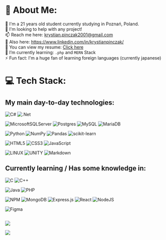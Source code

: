 # 💫 About Me:
🏢 I'm a 21 years old student currently studying in Poznań, Poland.<br>🤝 I'm looking to help with any project!<br>📫 Reach me here: krystian.pinczak2001@gmail.com<br>💬 Also here: https://www.linkedin.com/in/krystianpinczak/<br>🔭 You can view my resume: [Click here](https://github.com/PKrystian/PKrystian/blob/senior/GithubResume.pdf)<br>🌱 I’m currently learning: `.php` and `MERN` Stack<br>⚡️ Fun fact: I'm a huge fan of learning foreign languages (currently japanese)

# 💻 Tech Stack: 
## My main day-to-day technologies:
![C#](https://img.shields.io/badge/c%23-%23239120.svg?style=for-the-badge&logo=c-sharp&logoColor=white)
![.Net](https://img.shields.io/badge/.NET-5C2D91?style=for-the-badge&logo=.net&logoColor=white) 

![MicrosoftSQLServer](https://img.shields.io/badge/Microsoft%20SQL%20Sever-CC2927?style=for-the-badge&logo=microsoft%20sql%20server&logoColor=white)
![Postgres](https://img.shields.io/badge/postgres-%23316192.svg?style=for-the-badge&logo=postgresql&logoColor=white) 
![MySQL](https://img.shields.io/badge/mysql-%2300f.svg?style=for-the-badge&logo=mysql&logoColor=white)
![MariaDB](https://img.shields.io/badge/MariaDB-003545?style=for-the-badge&logo=mariadb&logoColor=white)

![Python](https://img.shields.io/badge/python-3670A0?style=for-the-badge&logo=python&logoColor=ffdd54)
![NumPy](https://img.shields.io/badge/numpy-%23013243.svg?style=for-the-badge&logo=numpy&logoColor=white) 
![Pandas](https://img.shields.io/badge/pandas-%23150458.svg?style=for-the-badge&logo=pandas&logoColor=white) 
![scikit-learn](https://img.shields.io/badge/scikit--learn-%23F7931E.svg?style=for-the-badge&logo=scikit-learn&logoColor=white)

![HTML5](https://img.shields.io/badge/html5-%23E34F26.svg?style=for-the-badge&logo=html5&logoColor=white)
![CSS3](https://img.shields.io/badge/css3-%231572B6.svg?style=for-the-badge&logo=css3&logoColor=white) 
![JavaScript](https://img.shields.io/badge/javascript-%23323330.svg?style=for-the-badge&logo=javascript&logoColor=%23F7DF1E)

![LINUX](https://img.shields.io/badge/Linux-FCC624?style=for-the-badge&logo=linux&logoColor=black)
![UNITY](https://img.shields.io/badge/Unity-%2320232a.svg?style=for-the-badge&logo=unity&logoColor=white)
![Markdown](https://img.shields.io/badge/markdown-%23000000.svg?style=for-the-badge&logo=markdown&logoColor=white)

## Currently learning / Has some knowledge in:

![C](https://img.shields.io/badge/c-%2300599C.svg?style=for-the-badge&logo=c&logoColor=white)
![C++](https://img.shields.io/badge/c++-%2300599C.svg?style=for-the-badge&logo=c%2B%2B&logoColor=white)

![Java](https://img.shields.io/badge/java-%23ED8B00.svg?style=for-the-badge&logo=java&logoColor=white)
![PHP](https://img.shields.io/badge/php-%23777BB4.svg?style=for-the-badge&logo=php&logoColor=white)

![NPM](https://img.shields.io/badge/NPM-%23000000.svg?style=for-the-badge&logo=npm&logoColor=white)
![MongoDB](https://img.shields.io/badge/MongoDB-%234ea94b.svg?style=for-the-badge&logo=mongodb&logoColor=white)
![Express.js](https://img.shields.io/badge/express.js-%23404d59.svg?style=for-the-badge&logo=express&logoColor=%2361DAFB)
![React](https://img.shields.io/badge/react-%2320232a.svg?style=for-the-badge&logo=react&logoColor=%2361DAFB)
![NodeJS](https://img.shields.io/badge/node.js-6DA55F?style=for-the-badge&logo=node.js&logoColor=white)

![Figma](https://img.shields.io/badge/figma-%23F24E1E.svg?style=for-the-badge&logo=figma&logoColor=white)

##

![](https://github-readme-stats.vercel.app/api/top-langs/?username=PKrystian&theme=dark&hide_border=false&include_all_commits=false&count_private=false&layout=compact)

[![](https://visitcount.itsvg.in/api?id=PKrystian&icon=0&color=0)](https://visitcount.itsvg.in)

